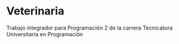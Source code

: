 
# Veterinaria
Trabajo integrador para Programación 2 de la carrera Tecnicatura Universitaria en Programación

